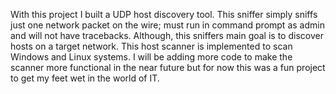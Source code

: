 With this project I built a UDP host discovery tool. This sniffer simply sniffs just one network packet on the wire; must run in command prompt as admin and will not have tracebacks.
Although, this sniffers main goal is to discover hosts on a target network.
This host scanner is implemented to scan Windows and Linux systems.
I will be adding more code to make the scanner more functional in the near future but for now this was a fun project to get my feet wet in the world of IT.

